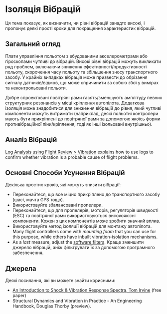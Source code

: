 # Ізоляція Вібрацій

Ця тема показує, як визначити, чи рівні вібрацій занадто високі, і пропонує деякі прості кроки для покращення характеристик вібрацій.

## Загальний огляд

Плати управління польотом з вбудованими акселерометрами або гіроскопами чутливі до вібрацій.
Високі рівні вібрацій можуть викликати ряд проблем, включаючи зниження ефективності/продуктивності польоту, скорочення часу польоту та збільшення зносу транспортного засобу. У крайніх випадках вібрація може призвести до обрізання сигналу датчиків/відмов, що може спричинити за собою збої у вимірах та неконтрольовані польоти.

Добре спроектовані повітряні рами гасять/зменшують амплітуду певних структурних резонансів у місці кріплення автопілота.
Додаткова ізоляція може знадобитися для зниження вібрацій до рівня, який чутливі компоненти можуть витримати (наприклад, деякі польотні контролери мають бути прикріплені до повітряної рами за допомогою якоїсь форми противібраційної піни/кріплення, тоді як інші ізольовані внутрішньо).

## Аналіз Вібрацій

[Log Analysis using Flight Review > Vibration](../log/flight_review.md#vibration) explains how to use logs to confirm whether vibration is a probable cause of flight problems.

## Основні Способи Усунення Вібрацій

Декілька простих кроків, які можуть знизити вібрації:

- Переконайтеся, що все міцно прикріплено до транспортного засобу (шасі, мачта GPS тощо).
- Використовуйте збалансовані пропелери.
- Переконайтеся, що для пропелерів, моторів, регуляторів швидкості (ESC) та повітряної рами використовуються високоякісні компоненти.
  Кожен з цих компонентів може зробити значний вплив.
- Використовуйте метод ізоляції вібрацій для монтажу автопілота.
  Many flight controllers come with _mounting foam_ that you can use for this purpose, while others have inbuilt vibration-isolation mechanisms.
- As a _last_ measure, adjust the [software filters](../config_mc/filter_tuning.md).
  Краще зменшити джерело вібрацій, аніж фільтрувати їх за допомогою програмного забезпечення.

## Джерела

Деякі посилання, які ви можете знайти корисними:

- [An Introduction to Shock & Vibration Response Spectra, Tom Irvine](http://www.vibrationdata.com/tutorials2/srs_intr.pdf) (free paper)
- Structural Dynamics and Vibration in Practice - An Engineering Handbook, Douglas Thorby (preview).
